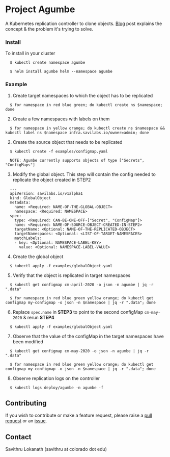# Project Agumbe
A Kubernetes replication controller to clone objects. [Blog](https://engineering.salesforce.com/project-agumbe-share-objects-across-namespaces-in-kubernetes-1fc2e1ddb3eb) post explains the concept & the problem it's trying to solve.

### Install
To install in your cluster
```
  $ kubectl create namespace agumbe

  $ helm install agumbe helm --namespace agumbe
```

### Example
1. Create target namespaces to which the object has to be replicated
```
  $ for namespace in red blue green; do kubectl create ns $namespace; done
```
2. Create a few namespaces with labels on them
```
  $ for namespace in yellow orange; do kubectl create ns $namespace && kubectl label ns $namespace infra.savilabs.io/owner=admin; done
```
2. Create the source object that needs to be replicated
```
  $ kubectl create -f examples/configmap.yaml

  NOTE: Agumbe currently supports objects of type ["Secrets", "ConfigMaps"]
```
3. Modify the global object. This step will contain the config needed to replicate the object created in STEP2
```
  ---
  apiVersion: savilabs.io/v1alpha1
  kind: GlobalObject
  metadata:
    name: <Required: NAME-OF-THE-GLOBAL-OBJECT>
    namespace: <Required: NAMESPACE>
  spec:
    type: <Required: CAN-BE-ONE-OFF-["Secret", "ConfigMap"]>
    name: <Required: NAME-OF-SOURCE-OBJECT-CREATED-IN-STEP2>
    targetName: <Optional: NAME-OF-THE-REPLICATED-OBJECT>
    targetNamespaces: <Optional: <LIST-OF-TARGET-NAMESPACES>
    matchLabels:
    - key: <Optional: NAMESPACE-LABEL-KEY>
      value: <Optional: NAMESPACE-LABEL-VALUE>
```
4. Create the global object
```
  $ kubectl apply -f examples/globalObject.yaml
```
5. Verify that the object is replicated in target namespaces
```
  $ kubectl get configmap cm-april-2020 -o json -n agumbe | jq -r ".data"

  $ for namespace in red blue green yellow orange; do kubectl get configmap my-configmap -o json -n $namespace | jq -r ".data"; done
```
6. Replace `spec.name` in **STEP3** to point to the second configMap `cm-may-2020` & rerun **STEP4**
```
  $ kubectl apply -f examples/globalObject.yaml
```
7. Observe that the value of the configMap in the target namespaces have been modified
```
  $ kubectl get configmap cm-may-2020 -o json -n agumbe | jq -r ".data"
  
  $ for namespace in red blue green yellow orange; do kubectl get configmap my-configmap -o json -n $namespace | jq -r ".data"; done
```
8. Observe replication logs on the controller
```
  $ kubectl logs deploy/agumbe -n agumbe -f
```

## Contributing
If you wish to contribute or make a feature request, please raise a [pull request](https://github.com/savithruml/agumbe/pulls) or an [issue](https://github.com/savithruml/agumbe/issues/new/choose).

## Contact
Savithru Lokanath (savithru at colorado dot edu)

